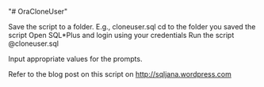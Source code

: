 "# OraCloneUser" 

Save the script to a folder. E.g., cloneuser.sql
cd to the folder you saved the script
Open SQL*Plus and login using your credentials
Run the script
@cloneuser.sql

Input appropriate values for the prompts.

Refer to the blog post on this script on http://sqljana.wordpress.com
